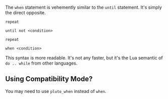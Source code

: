 The `when` statement is vehemently similar to the `until` statement. It's simply the direct opposite.
```pluto showLineNumbers title="Looping until 'condition' is true, the old way."
repeat
    
until not <condition>
```
```pluto showLineNumbers title="Looping until 'condition' is true, the new way."
repeat

when <condition>
```
This syntax is more readable. It's not any faster, but it's the Lua semantic of `do .. while` from other languages.

## Using Compatibility Mode?
You may need to use `pluto_when` instead of `when`.
